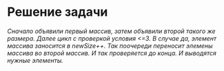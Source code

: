 # Решение задачи
*Сначало объявили первый массив, затем объявили второй такого же размера. Далее цикл с проверкой условия <=3. В случае да, элемент массива заносится в newSize++. Так поочереди переносит элемены массива во второй массив. И так проверяется до конца. И выводятся нужные элементы.*